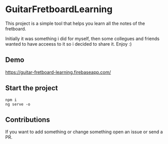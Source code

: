 # GuitarFretboardLearning

This project is a simple tool that helps you learn all the notes of the fretboard.

Initially it was something i did for myself, then some collegues and friends wanted to have acceess to it so i decided to share it. Enjoy :)

## Demo 

https://guitar-fretboard-learning.firebaseapp.com/


## Start the project

    npm i 
    ng serve -o

## Contributions

If you want to add something or change something open an issue or send a PR.

